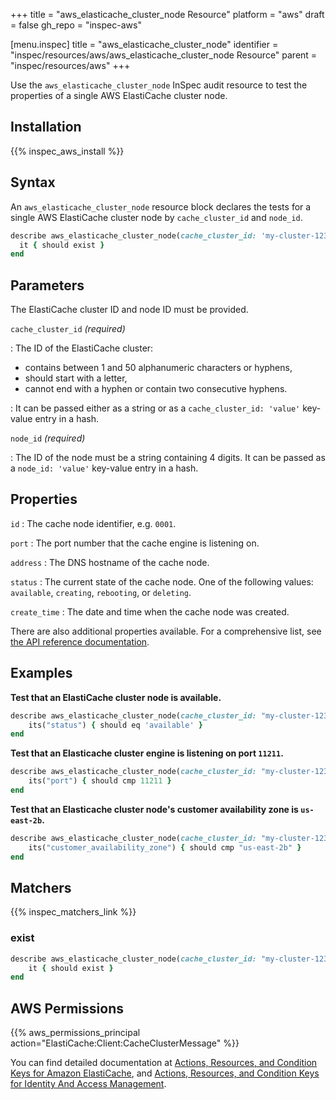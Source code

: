 +++
title = "aws_elasticache_cluster_node Resource"
platform = "aws"
draft = false
gh_repo = "inspec-aws"

[menu.inspec]
title = "aws_elasticache_cluster_node"
identifier = "inspec/resources/aws/aws_elasticache_cluster_node Resource"
parent = "inspec/resources/aws"
+++

Use the `aws_elasticache_cluster_node` InSpec audit resource to test the properties of a single AWS ElastiCache cluster node.

## Installation

{{% inspec_aws_install %}}

## Syntax

An `aws_elasticache_cluster_node` resource block declares the tests for a single AWS ElastiCache cluster node by `cache_cluster_id`  and `node_id`.

```ruby
describe aws_elasticache_cluster_node(cache_cluster_id: 'my-cluster-123', node_id: '0001') do
  it { should exist }
end
```

## Parameters

The ElastiCache cluster ID and node ID must be provided.

`cache_cluster_id` _(required)_

: The ID of the ElastiCache cluster:
   - contains between 1 and 50 alphanumeric characters or hyphens, 
   - should start with a letter, 
   - cannot end with a hyphen or contain two consecutive hyphens.

: It can be passed either as a string or as a `cache_cluster_id: 'value'` key-value entry in a hash.

`node_id` _(required)_

: The ID of the node must be a string containing 4 digits. It can be passed as a `node_id: 'value'` key-value entry in a hash.

## Properties

`id`
: The cache node identifier, e.g. `0001`.

`port`
: The port number that the cache engine is listening on.

`address`
: The DNS hostname of the cache node.

`status`
: The current state of the cache node. One of the following values: `available`, `creating`, `rebooting`, or `deleting`.

`create_time`
: The date and time when the cache node was created.

There are also additional properties available. For a comprehensive list, see [the API reference documentation](https://docs.aws.amazon.com/AmazonElastiCache/latest/APIReference/API_CacheNode.html).

## Examples

**Test that an ElastiCache cluster node is available.**

```ruby
describe aws_elasticache_cluster_node(cache_cluster_id: "my-cluster-123", node_id: "0001") do
    its("status") { should eq 'available' }
end
```

**Test that an Elasticache cluster engine is listening on port `11211`.**

```ruby
describe aws_elasticache_cluster_node(cache_cluster_id: "my-cluster-123", node_id: "0001") do
    its("port") { should cmp 11211 }
end
```

**Test that an Elasticache cluster node's customer availability zone is `us-east-2b`.**

```ruby
describe aws_elasticache_cluster_node(cache_cluster_id: "my-cluster-123", node_id: "0001") do
    its("customer_availability_zone") { should cmp "us-east-2b" }
end
```

## Matchers

{{% inspec_matchers_link %}}


### exist

```ruby
describe aws_elasticache_cluster_node(cache_cluster_id: "my-cluster-123", node_id: "0001") do
    it { should exist }
end
```

## AWS Permissions

{{% aws_permissions_principal action="ElastiCache:Client:CacheClusterMessage" %}}

You can find detailed documentation at [Actions, Resources, and Condition Keys for Amazon ElastiCache](https://docs.aws.amazon.com/IAM/latest/UserGuide/list_amazonelasticache.html), and [Actions, Resources, and Condition Keys for Identity And Access Management](https://docs.aws.amazon.com/IAM/latest/UserGuide/list_identityandaccessmanagement.html).